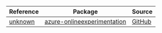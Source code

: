 | Reference | Package | Source |
|---|---|---|
|[unknown](onlineexperimentation-readme.md)|[azure-onlineexperimentation](https://pypi.org/project/azure-onlineexperimentation)|[GitHub](https://github.com/Azure/azure-sdk-for-python/blob/main/sdk/onlineexperimentation/azure-onlineexperimentation)|
